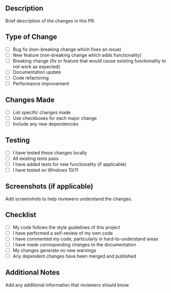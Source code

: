## Description
Brief description of the changes in this PR.

## Type of Change
- [ ] Bug fix (non-breaking change which fixes an issue)
- [ ] New feature (non-breaking change which adds functionality)
- [ ] Breaking change (fix or feature that would cause existing functionality to not work as expected)
- [ ] Documentation update
- [ ] Code refactoring
- [ ] Performance improvement

## Changes Made
- [ ] List specific changes made
- [ ] Use checkboxes for each major change
- [ ] Include any new dependencies

## Testing
- [ ] I have tested these changes locally
- [ ] All existing tests pass
- [ ] I have added tests for new functionality (if applicable)
- [ ] I have tested on Windows 10/11

## Screenshots (if applicable)
Add screenshots to help reviewers understand the changes.

## Checklist
- [ ] My code follows the style guidelines of this project
- [ ] I have performed a self-review of my own code
- [ ] I have commented my code, particularly in hard-to-understand areas
- [ ] I have made corresponding changes to the documentation
- [ ] My changes generate no new warnings
- [ ] Any dependent changes have been merged and published

## Additional Notes
Add any additional information that reviewers should know.
